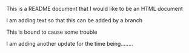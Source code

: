 This is a README document that 
I would like to be an HTML document

I am adding text so that this can be added by a branch

This is bound to cause some trouble

I am adding another update for the time being........